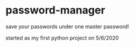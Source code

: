 # password-manager

save your passwords under one master password!

started as my first python project on 5/6/2020
